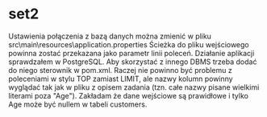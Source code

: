 # set2
 
Ustawienia połączenia z bazą danych można zmienić w pliku src\main\resources\application.properties
Ścieżka do pliku wejściowego powinna zostać przekazana jako parametr linii poleceń.
Działanie aplikacji sprawdzałem w PostgreSQL. Aby skorzystać z innego DBMS trzeba dodać do niego sterownik w pom.xml.
Raczej nie powinno być problemu z poleceniami w stylu TOP zamiast LIMIT, ale nazwy kolumn powinny wyglądać tak jak w pliku z opisem zadania
(tzn. całe nazwy pisane wielkimi literami poza "Age").
Zakładam że dane wejściowe są prawidłowe i tylko Age może być nullem w tabeli customers. 